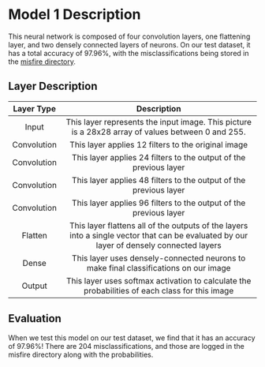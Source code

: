 # Model 1 Description
This neural network is composed of four convolution layers, one flattening layer, and two densely connected layers of neurons. On our test dataset, it has a total accuracy of 97.96%, with the misclassifications being stored in the [misfire directory](misfires).

## Layer Description
| Layer Type | Description |
|:----------:|:-----------:|
| Input | This layer represents the input image. This picture is a 28x28 array of values between 0 and 255. |
| Convolution | This layer applies 12 filters to the original image |
| Convolution | This layer applies 24 filters to the output of the previous layer |
| Convolution | This layer applies 48 filters to the output of the previous layer |
| Convolution | This layer applies 96 filters to the output of the previous layer |
| Flatten | This layer flattens all of the outputs of the layers into a single vector that can be evaluated by our layer of densely connected layers |
| Dense | This layer uses densely-connected neurons to make final classifications on our image |
| Output | This layer uses softmax activation to calculate the probabilities of each class for this image |

## Evaluation
When we test this model on our test dataset, we find that it has an accuracy of 97.96%! There are 204 misclassifications, and those are logged in the misfire directory along with the probabilities.
